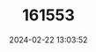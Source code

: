 ---
title: "161553"
category: "Insentiraja subtilispinosa"
draft: false
date: 2024-02-22 13:03:52
languages:
  English: ["Velvet Skate", "Western Looseskin Skate"]
---